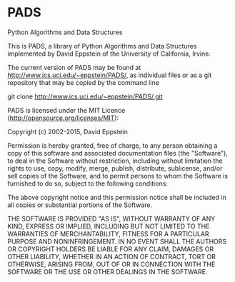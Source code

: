 # PADS
Python Algorithms and Data Structures


This is PADS, a library of Python Algorithms and Data Structures
implemented by David Eppstein of the University of California, Irvine.

The current version of PADS may be found at
<http://www.ics.uci.edu/~eppstein/PADS/>, as individual files or as a
git repository that may be copied by the command line

git clone http://www.ics.uci.edu/~eppstein/PADS/.git

PADS is licensed under the MIT Licence (http://opensource.org/licenses/MIT):

Copyright (c) 2002-2015, David Eppstein

Permission is hereby granted, free of charge, to any person obtaining a copy
of this software and associated documentation files (the "Software"), to deal
in the Software without restriction, including without limitation the rights
to use, copy, modify, merge, publish, distribute, sublicense, and/or sell
copies of the Software, and to permit persons to whom the Software is
furnished to do so, subject to the following conditions:

The above copyright notice and this permission notice shall be included in
all copies or substantial portions of the Software.

THE SOFTWARE IS PROVIDED "AS IS", WITHOUT WARRANTY OF ANY KIND, EXPRESS OR
IMPLIED, INCLUDING BUT NOT LIMITED TO THE WARRANTIES OF MERCHANTABILITY,
FITNESS FOR A PARTICULAR PURPOSE AND NONINFRINGEMENT. IN NO EVENT SHALL THE
AUTHORS OR COPYRIGHT HOLDERS BE LIABLE FOR ANY CLAIM, DAMAGES OR OTHER
LIABILITY, WHETHER IN AN ACTION OF CONTRACT, TORT OR OTHERWISE, ARISING FROM,
OUT OF OR IN CONNECTION WITH THE SOFTWARE OR THE USE OR OTHER DEALINGS IN
THE SOFTWARE.
